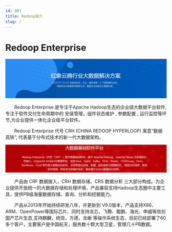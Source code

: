 ```yaml
---
id: 001
title: Redoop简介
slug: /
---
```

# Redoop Enterprise



![image-20220623105415215](img/image-20220623105415215.png)

&emsp;&emsp;Redoop Enterprise 是专注于Apache Hadoop生态的企业级大数据平台软件,专注于软件交付生命周期中的 安装管理，组件状态维护 , 参数配置 , 运行监控等环节,为企业提供一体化企业级平台软件。  

&emsp;&emsp;Redoop Enterprise 代号 CRH (CHINA REDOOP HYPERLOOP) 寓意”数据高铁”, 代表基于分布式技术的新一代大数据架构。 




![image-20220623105535521](img/image-20220623105535521.png)


&emsp;&emsp;产品由 CRF 数据接入，CRH 数据存储，CRS 数据分析 三大部分构成。为企业提供开放统一的大数据存储和处理环境，产品兼容支持Hadoop生态圈中主要工具，提供PB级海量数据存储、查询、分析和挖掘能力。

&emsp;&emsp;产品从2013年开始持续研发八年，并更新到 V9.0版本，产品支持X86、ARM、OpenPower等国际芯片、同时支持龙芯、飞腾、鲲鹏、海光、申威等信创国产芯片生态,支持麒麟，统信，方德，龙蜥 等操作系统生态，目前已经部署了60多个客户，主要客户是中国航天，服务数十颗大型卫星，管理几十PB数据。





